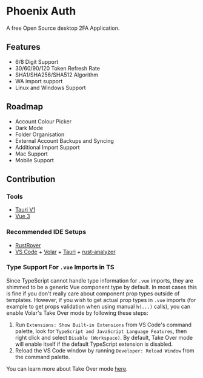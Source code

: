 # Phoenix Auth

A free Open Source desktop 2FA Application.

## Features

- 6/8 Digit Support
- 30/60/90/120 Token Refresh Rate
- SHA1/SHA256/SHA512 Algorithm
- WA import support
- Linux and Windows Support

## Roadmap

- Account Colour Picker
- Dark Mode
- Folder Organisation
- External Account Backups and Syncing
- Additional Import Support
- Mac Support
- Mobile Support

## Contribution

### Tools

- [Tauri V1](https://tauri.app/)
- [Vue 3](https://vuejs.org/)

### Recommended IDE Setups

- [RustRover](https://www.jetbrains.com/rust/)
- [VS Code](https://code.visualstudio.com/) + [Volar](https://marketplace.visualstudio.com/items?itemName=Vue.volar) + [Tauri](https://marketplace.visualstudio.com/items?itemName=tauri-apps.tauri-vscode) + [rust-analyzer](https://marketplace.visualstudio.com/items?itemName=rust-lang.rust-analyzer)

### Type Support For `.vue` Imports in TS

Since TypeScript cannot handle type information for `.vue` imports, they are shimmed to be a generic Vue component type by default. In most cases this is fine if you don't really care about component prop types outside of templates. However, if you wish to get actual prop types in `.vue` imports (for example to get props validation when using manual `h(...)` calls), you can enable Volar's Take Over mode by following these steps:

1. Run `Extensions: Show Built-in Extensions` from VS Code's command palette, look for `TypeScript and JavaScript Language Features`, then right click and select `Disable (Workspace)`. By default, Take Over mode will enable itself if the default TypeScript extension is disabled.
2. Reload the VS Code window by running `Developer: Reload Window` from the command palette.

You can learn more about Take Over mode [here](https://github.com/johnsoncodehk/volar/discussions/471).
